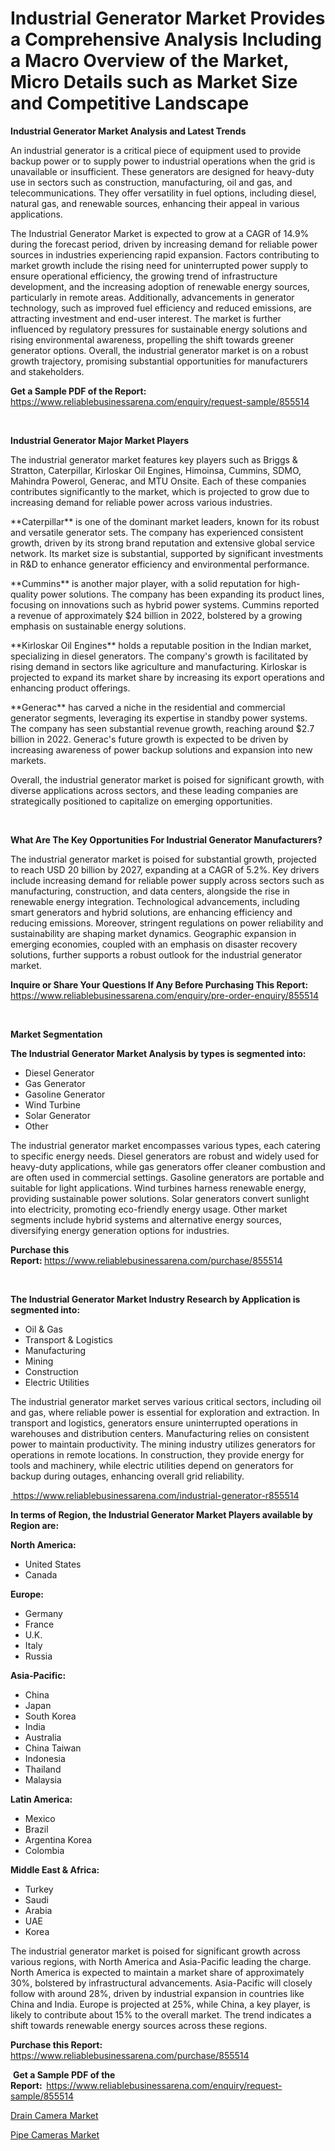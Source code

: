 <p><h1>Industrial Generator Market Provides a Comprehensive Analysis Including a Macro Overview of the Market, Micro Details such as Market Size and Competitive Landscape</h1></p><p><strong>Industrial Generator Market Analysis and Latest Trends</strong></p>
<p><p>An industrial generator is a critical piece of equipment used to provide backup power or to supply power to industrial operations when the grid is unavailable or insufficient. These generators are designed for heavy-duty use in sectors such as construction, manufacturing, oil and gas, and telecommunications. They offer versatility in fuel options, including diesel, natural gas, and renewable sources, enhancing their appeal in various applications.</p><p>The Industrial Generator Market is expected to grow at a CAGR of 14.9% during the forecast period, driven by increasing demand for reliable power sources in industries experiencing rapid expansion. Factors contributing to market growth include the rising need for uninterrupted power supply to ensure operational efficiency, the growing trend of infrastructure development, and the increasing adoption of renewable energy sources, particularly in remote areas. Additionally, advancements in generator technology, such as improved fuel efficiency and reduced emissions, are attracting investment and end-user interest. The market is further influenced by regulatory pressures for sustainable energy solutions and rising environmental awareness, propelling the shift towards greener generator options. Overall, the industrial generator market is on a robust growth trajectory, promising substantial opportunities for manufacturers and stakeholders.</p></p>
<p><strong>Get a Sample PDF of the Report:&nbsp;</strong> <a href="https://www.reliablebusinessarena.com/enquiry/request-sample/855514?utm_campaign=1841&utm_medium=2&utm_source=Github&utm_content=ia&utm_term=10042025&utm_id=industrial-generator">https://www.reliablebusinessarena.com/enquiry/request-sample/855514</a></p>
<p>&nbsp;</p>
<p><strong>Industrial Generator Major Market Players</strong></p>
<p><p>The industrial generator market features key players such as Briggs & Stratton, Caterpillar, Kirloskar Oil Engines, Himoinsa, Cummins, SDMO, Mahindra Powerol, Generac, and MTU Onsite. Each of these companies contributes significantly to the market, which is projected to grow due to increasing demand for reliable power across various industries.</p><p>**Caterpillar** is one of the dominant market leaders, known for its robust and versatile generator sets. The company has experienced consistent growth, driven by its strong brand reputation and extensive global service network. Its market size is substantial, supported by significant investments in R&D to enhance generator efficiency and environmental performance.</p><p>**Cummins** is another major player, with a solid reputation for high-quality power solutions. The company has been expanding its product lines, focusing on innovations such as hybrid power systems. Cummins reported a revenue of approximately $24 billion in 2022, bolstered by a growing emphasis on sustainable energy solutions.</p><p>**Kirloskar Oil Engines** holds a reputable position in the Indian market, specializing in diesel generators. The company's growth is facilitated by rising demand in sectors like agriculture and manufacturing. Kirloskar is projected to expand its market share by increasing its export operations and enhancing product offerings.</p><p>**Generac** has carved a niche in the residential and commercial generator segments, leveraging its expertise in standby power systems. The company has seen substantial revenue growth, reaching around $2.7 billion in 2022. Generac's future growth is expected to be driven by increasing awareness of power backup solutions and expansion into new markets.</p><p>Overall, the industrial generator market is poised for significant growth, with diverse applications across sectors, and these leading companies are strategically positioned to capitalize on emerging opportunities.</p></p>
<p>&nbsp;</p>
<p><strong>What Are The Key Opportunities For Industrial Generator Manufacturers?</strong></p>
<p><p>The industrial generator market is poised for substantial growth, projected to reach USD 20 billion by 2027, expanding at a CAGR of 5.2%. Key drivers include increasing demand for reliable power supply across sectors such as manufacturing, construction, and data centers, alongside the rise in renewable energy integration. Technological advancements, including smart generators and hybrid solutions, are enhancing efficiency and reducing emissions. Moreover, stringent regulations on power reliability and sustainability are shaping market dynamics. Geographic expansion in emerging economies, coupled with an emphasis on disaster recovery solutions, further supports a robust outlook for the industrial generator market.</p></p>
<p><strong>Inquire or Share Your Questions If Any Before Purchasing This Report:</strong> <a href="https://www.reliablebusinessarena.com/enquiry/pre-order-enquiry/855514?utm_campaign=1841&utm_medium=2&utm_source=Github&utm_content=ia&utm_term=10042025&utm_id=industrial-generator">https://www.reliablebusinessarena.com/enquiry/pre-order-enquiry/855514</a></p>
<p>&nbsp;</p>
<p><strong>Market Segmentation</strong></p>
<p><strong>The Industrial Generator Market Analysis by types is segmented into:</strong></p>
<p><ul><li>Diesel Generator</li><li>Gas Generator</li><li>Gasoline Generator</li><li>Wind Turbine</li><li>Solar Generator</li><li>Other</li></ul></p>
<p><p>The industrial generator market encompasses various types, each catering to specific energy needs. Diesel generators are robust and widely used for heavy-duty applications, while gas generators offer cleaner combustion and are often used in commercial settings. Gasoline generators are portable and suitable for light applications. Wind turbines harness renewable energy, providing sustainable power solutions. Solar generators convert sunlight into electricity, promoting eco-friendly energy usage. Other market segments include hybrid systems and alternative energy sources, diversifying energy generation options for industries.</p></p>
<p><strong>Purchase this Report:&nbsp;</strong><a href="https://www.reliablebusinessarena.com/purchase/855514?utm_campaign=1841&utm_medium=2&utm_source=Github&utm_content=ia&utm_term=10042025&utm_id=industrial-generator">https://www.reliablebusinessarena.com/purchase/855514</a></p>
<p>&nbsp;</p>
<p><strong>The Industrial Generator Market Industry Research by Application is segmented into:</strong></p>
<p><ul><li>Oil & Gas</li><li>Transport & Logistics</li><li>Manufacturing</li><li>Mining</li><li>Construction</li><li>Electric Utilities</li></ul></p>
<p><p>The industrial generator market serves various critical sectors, including oil and gas, where reliable power is essential for exploration and extraction. In transport and logistics, generators ensure uninterrupted operations in warehouses and distribution centers. Manufacturing relies on consistent power to maintain productivity. The mining industry utilizes generators for operations in remote locations. In construction, they provide energy for tools and machinery, while electric utilities depend on generators for backup during outages, enhancing overall grid reliability.</p></p>
<p><a href="https://www.reliablebusinessarena.com/industrial-generator-r855514?utm_campaign=1841&utm_medium=2&utm_source=Github&utm_content=ia&utm_term=10042025&utm_id=industrial-generator">&nbsp;https://www.reliablebusinessarena.com/industrial-generator-r855514</a></p>
<p><strong>In terms of Region, the Industrial Generator Market Players available by Region are:</strong></p>
<p>
    <p> <strong> North America: </strong>
        <ul>
            <li>United States</li>
            <li>Canada</li>
        </ul>
        </p> 
    <p> <strong> Europe: </strong>
        <ul>
            <li>Germany</li>
            <li>France</li>
            <li>U.K.</li>
            <li>Italy</li>
            <li>Russia</li>
        </ul>
        </p> 
    <p> <strong> Asia-Pacific: </strong>
        <ul>
            <li>China</li>
            <li>Japan</li>
            <li>South Korea</li>
            <li>India</li>
            <li>Australia</li>
            <li>China Taiwan</li>
            <li>Indonesia</li>
            <li>Thailand</li>
            <li>Malaysia</li>
        </ul>
        </p> 
    <p> <strong> Latin America: </strong>
        <ul>
            <li>Mexico</li>
            <li>Brazil</li>
            <li>Argentina Korea</li>
            <li>Colombia</li>
        </ul>
        </p> 
    <p> <strong> Middle East & Africa: </strong>
        <ul>
            <li>Turkey</li>
            <li>Saudi</li>
            <li>Arabia</li>
            <li>UAE</li>
            <li>Korea</li>
        </ul>
    </p>
    </p>
<p><p>The industrial generator market is poised for significant growth across various regions, with North America and Asia-Pacific leading the charge. North America is expected to maintain a market share of approximately 30%, bolstered by infrastructural advancements. Asia-Pacific will closely follow with around 28%, driven by industrial expansion in countries like China and India. Europe is projected at 25%, while China, a key player, is likely to contribute about 15% to the overall market. The trend indicates a shift towards renewable energy sources across these regions.</p></p>
<p><strong>Purchase this Report: </strong><a href="https://www.reliablebusinessarena.com/purchase/855514?utm_campaign=1841&utm_medium=2&utm_source=Github&utm_content=ia&utm_term=10042025&utm_id=industrial-generator">https://www.reliablebusinessarena.com/purchase/855514</a></p>
<p>&nbsp;<strong>Get a Sample PDF of the Report:&nbsp;&nbsp;</strong><a href="https://www.reliablebusinessarena.com/enquiry/request-sample/855514?utm_campaign=1841&utm_medium=2&utm_source=Github&utm_content=ia&utm_term=10042025&utm_id=industrial-generator">https://www.reliablebusinessarena.com/enquiry/request-sample/855514</a></p>
<p><strong></strong></p>
<p><p><a href="https://github.com/bozzoquishmd/Market-Research-Report-List-1/blob/main/drain-camera-market.md?utm_campaign=1841&utm_medium=2&utm_source=Github&utm_content=ia&utm_term=10042025&utm_id=industrial-generator">Drain Camera Market</a></p><p><a href="https://github.com/fabrehugessf/Market-Research-Report-List-1/blob/main/pipe-cameras-market.md?utm_campaign=1841&utm_medium=2&utm_source=Github&utm_content=ia&utm_term=10042025&utm_id=industrial-generator">Pipe Cameras Market</a></p></p>